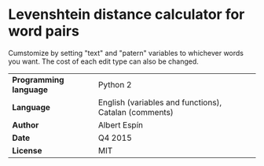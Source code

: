 # Levenshtein distance calculator for word pairs
Cumstomize by setting "text" and "patern" variables to whichever words you want. The cost of each edit type can also be changed.


| | |
|-|-|
| **Programming language**  | Python 2 |
| **Language**   | English (variables and functions), Catalan (comments) |
| **Author** | Albert Espín |
| **Date**  | Q4 2015  |
| **License**  | MIT |
